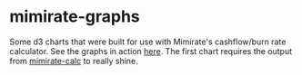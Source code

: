 # mimirate-graphs

Some d3 charts that were built for use with Mimirate's cashflow/burn rate calculator. See the graphs in action [here](https://sethborden.github.io/mimirate-graphs). The first chart requires the output from [mimirate-calc](https://github.com/sethborden/mimirate-calc) to really shine.
